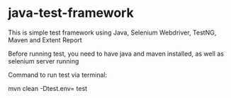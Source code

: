 # java-test-framework

This is simple test framework using Java, Selenium Webdriver, TestNG, Maven and Extent Report

Before running test, you need to have java and maven installed, as well as selenium server running

Command to run test via terminal:

mvn clean -Dtest.env=<Test-Environment> test
